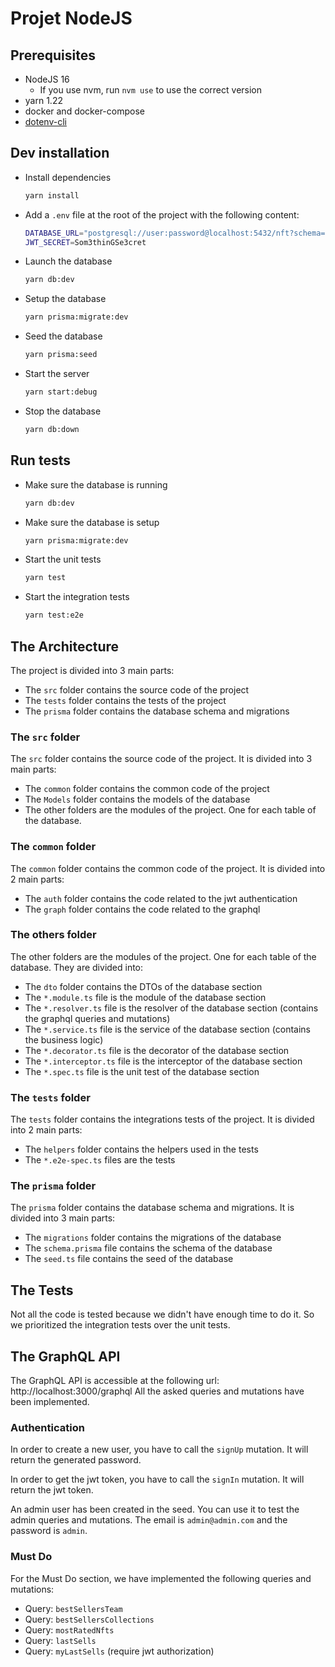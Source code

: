 # Projet NodeJS

## Prerequisites

- NodeJS 16
  - If you use nvm, run `nvm use` to use the correct version
- yarn 1.22
- docker and docker-compose
- [dotenv-cli](https://www.npmjs.com/package/dotenv-cli)

## Dev installation

- Install dependencies

  ```sh
  yarn install
  ```

- Add a `.env` file at the root of the project with the following content:

  ```sh
  DATABASE_URL="postgresql://user:password@localhost:5432/nft?schema=public"
  JWT_SECRET=Som3thinGSe3cret
  ```

- Launch the database

  ```sh
  yarn db:dev
  ```

- Setup the database

  ```sh
  yarn prisma:migrate:dev
  ```

- Seed the database

  ```sh
  yarn prisma:seed
  ```

- Start the server

  ```sh
  yarn start:debug
  ```

- Stop the database
  ```sh
  yarn db:down
  ```

## Run tests

- Make sure the database is running

  ```sh
  yarn db:dev
  ```

- Make sure the database is setup

  ```sh
  yarn prisma:migrate:dev
  ```

- Start the unit tests

  ```sh
  yarn test
  ```

- Start the integration tests
  ```sh
  yarn test:e2e
  ```

## The Architecture

The project is divided into 3 main parts:

- The `src` folder contains the source code of the project
- The `tests` folder contains the tests of the project
- The `prisma` folder contains the database schema and migrations

### The `src` folder

The `src` folder contains the source code of the project. It is divided into 3 main parts:

- The `common` folder contains the common code of the project
- The `Models` folder contains the models of the database
- The other folders are the modules of the project. One for each table of the database.

### The `common` folder

The `common` folder contains the common code of the project. It is divided into 2 main parts:

- The `auth` folder contains the code related to the jwt authentication
- The `graph` folder contains the code related to the graphql

### The others folder

The other folders are the modules of the project. One for each table of the database. They are divided into:

- The `dto` folder contains the DTOs of the database section
- The `*.module.ts` file is the module of the database section
- The `*.resolver.ts` file is the resolver of the database section (contains the graphql queries and mutations)
- The `*.service.ts` file is the service of the database section (contains the business logic)
- The `*.decorator.ts` file is the decorator of the database section
- The `*.interceptor.ts` file is the interceptor of the database section
- The `*.spec.ts` file is the unit test of the database section

### The `tests` folder

The `tests` folder contains the integrations tests of the project. It is divided into 2 main parts:

- The `helpers` folder contains the helpers used in the tests
- The `*.e2e-spec.ts` files are the tests

### The `prisma` folder

The `prisma` folder contains the database schema and migrations. It is divided into 3 main parts:

- The `migrations` folder contains the migrations of the database
- The `schema.prisma` file contains the schema of the database
- The `seed.ts` file contains the seed of the database

## The Tests

Not all the code is tested because we didn't have enough time to do it. So we prioritized the integration tests over the unit tests.

## The GraphQL API

The GraphQL API is accessible at the following url: http://localhost:3000/graphql
All the asked queries and mutations have been implemented.

### Authentication

In order to create a new user, you have to call the `signUp` mutation. It will return the generated password.

In order to get the jwt token, you have to call the `signIn` mutation. It will return the jwt token.

An admin user has been created in the seed. You can use it to test the admin queries and mutations. The email is `admin@admin.com` and the password is `admin`.

### Must Do

For the Must Do section, we have implemented the following queries and mutations:

- Query: `bestSellersTeam`
- Query: `bestSellersCollections`
- Query: `mostRatedNfts`
- Query: `lastSells`
- Query: `myLastSells` (require jwt authorization)

